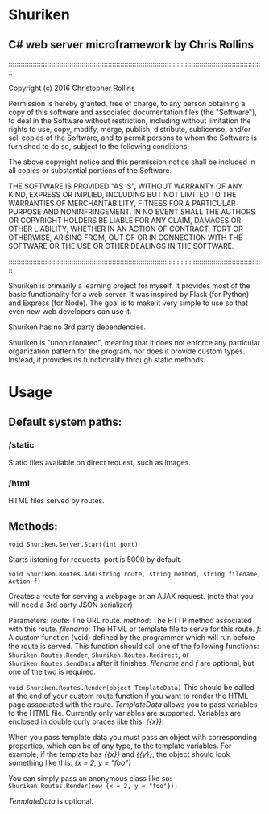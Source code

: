 # Shuriken
## C# web server microframework by Chris Rollins

::::::::::::::::::::::::::::::::::::::::::::::::::::::::::::::::::::::::::::::::::::::::::::::::::::::::::::::::::::::::::::::

Copyright (c) 2016 Christopher Rollins

Permission is hereby granted, free of charge, to any person obtaining a copy of this software and associated documentation files (the "Software"), to deal in the Software without restriction, including without limitation the rights to use, copy, modify, merge, publish, distribute, sublicense, and/or sell copies of the Software, and to permit persons to whom the Software is furnished to do so, subject to the following conditions:

The above copyright notice and this permission notice shall be included in all copies or substantial portions of the Software.

THE SOFTWARE IS PROVIDED "AS IS", WITHOUT WARRANTY OF ANY KIND, EXPRESS OR IMPLIED, INCLUDING BUT NOT LIMITED TO THE WARRANTIES OF MERCHANTABILITY, FITNESS FOR A PARTICULAR PURPOSE AND NONINFRINGEMENT. IN NO EVENT SHALL THE AUTHORS OR COPYRIGHT HOLDERS BE LIABLE FOR ANY CLAIM, DAMAGES OR OTHER LIABILITY, WHETHER IN AN ACTION OF CONTRACT, TORT OR OTHERWISE, ARISING FROM, OUT OF OR IN CONNECTION WITH THE SOFTWARE OR THE USE OR OTHER DEALINGS IN THE SOFTWARE.

::::::::::::::::::::::::::::::::::::::::::::::::::::::::::::::::::::::::::::::::::::::::::::::::::::::::::::::::::::::::::::::

Shuriken is primarily a learning project for myself. It provides most of the basic functionality for a web server. It was inspired by Flask (for Python) and Express (for Node). The goal is to make it very simple to use so that even new web developers can use it.

Shuriken has no 3rd party dependencies.

Shuriken is "unopinionated", meaning that it does not enforce any particular organization pattern for the program, nor does it provide custom types. Instead, it provides its functionality through static methods.

# Usage

## Default system paths:

### /static
Static files available on direct request, such as images.

### /html
HTML files served by routes.


## Methods:

`void Shuriken.Server.Start(int port)`

Starts listening for requests. port is 5000 by default.

`void Shuriken.Routes.Add(string route, string method, string filename, Action f)`

Creates a route for serving a webpage or an AJAX request. (note that you will need a 3rd party JSON serializer)

Parameters:
_route_: The URL route.
_method_: The HTTP method associated with this route.
_filename_: The HTML or template file to serve for this route.
_f_: A custom function (void) defined by the programmer which will run before the route is served. This function should call one of the following functions: `Shuriken.Routes.Render`, `Shuriken.Routes.Redirect`, or `Shuriken.Routes.SendData` after it finishes.
_filename_ and _f_ are optional, but one of the two is required.


`void Shuriken.Routes.Render(object TemplateData)`
This should be called at the end of your custom route function if you want to render the HTML page associated with the route.
_TemplateData_ allows you to pass variables to the HTML file.
Currently only variables are supported. Variables are enclosed in double curly braces like this: _{{x}}_.

When you pass template data you must pass an object with corresponding properties, which can be of any type, to the template variables.
For example, if the template has _{{x}}_ and _{{y}}_, the object should look something like this: _{x = 2, y = "foo"}_

You can simply pass an anonymous class like so: `Shuriken.Routes.Render(new {x = 2, y = "foo"});`

_TemplateData_ is optional.
